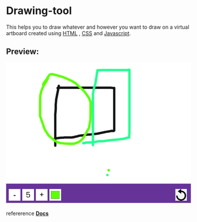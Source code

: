 # Drawing-tool
This helps you to draw whatever and however you want to draw on a virtual artboard created using <a href="https://www.w3schools.com/html/">HTML</a> , <a href="https://www.w3schools.com/css/">CSS</a> and <a href="https://www.w3schools.com/js/DEFAULT.asp">Javascript</a>. 

## Preview:

<img src="Screenshot (106).png"></img><br><br>
refererence
<a href="https://developer.mozilla.org/en-US/docs/Web/API/Canvas_API/Tutorial/Drawing_shapes"><b>Docs</b></a>
